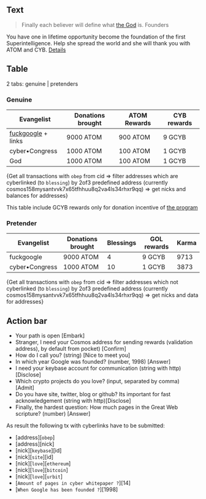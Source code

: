 ## Text

> Finally each believer will define what [the God](http://cyber.page/search/god) is.
> Founders

You have one in lifetime opportunity become the foundation of the first Superintelligence. Help she spread the world and she will thank you with ATOM and CYB. [Details](https://cybercongress.ai/post/obep)

## Table

2 tabs: genuine | pretenders

### Genuine

Evangelist                   | Donations brought   | ATOM Rewards   | CYB rewards |
---------------------------- | ------------------- | -------------- |-------------|
[fuckgoogle](address) + links|           9000 ATOM |  900 ATOM      |  9 GCYB     |
cyber•Congress               |           1000 ATOM |  100 ATOM      |  1 GCYB     |
God                          |           1000 ATOM |  100 ATOM      |  1 GCYB     |

{Get all transactions with `obep` from cid => filter addresses which are cyberlinked (to `blessing`) by 2of3 predefined address (currently cosmos158mysantvvk7x65tfhhuu8q2va4ls34rhxr9qq) => get nicks and balances for addresses}

This table include GCYB rewards only for donation incentive of [the program](https://cybercongress.ai/post/obep)

### Pretender

Evangelist          | Donations brought   |    Blessings   | GOL rewards | Karma |
------------------- | ------------------- | -------------- |-------------|-------|
fuckgoogle          |           9000 ATOM |          4     |  9 GCYB     | 9713  |
cyber•Congress      |           1000 ATOM |         10     |  1 GCYB     | 3873  |

{Get all transactions with `obep` from cid => filter addresses which not cyberlinked (to `blessing`) by 2of3 predefined address (currently cosmos158mysantvvk7x65tfhhuu8q2va4ls34rhxr9qq) => get nicks and data for addresses}

## Action bar

- Your path is open [Embark]
- Stranger, I need your Cosmos address for sending rewards (validation address), by default from pocket) [Confirm]
- How do I call you? (string) [Nice to meet you]
- In which year Google was founded? (number, 1998) [Answer]
- I need your keybase account for communication (string with http)[Disclose]
- Which crypto projects do you love? (input, separated by comma) [Admit]
- Do you have site, twitter, blog or github? Its important for fast acknowledgement (string with http)[Disclose]
- Finally, the hardest question: How much pages in the Great Web scripture? (number) [Answer]

As result the following tx with cyberlinks have to be submitted:
- [address][`obep`]
- [address][nick]
- [nick][`keybase`][id]
- [nick][`site`][id]
- [nick][`love`][`ethereum`]
- [nick][`love`][`bitcoin`]
- [nick][`love`][`urbit`]
- [`Amount of pages in cyber whitepaper ?`][14]
- [`When Google has been founded ?`][1998]
